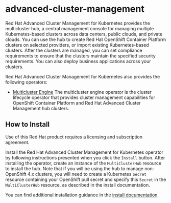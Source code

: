 # advanced-cluster-management

Red Hat Advanced Cluster Management for Kubernetes provides the multicluster hub, a central management console for managing multiple Kubernetes-based clusters across data centers, public clouds, and private clouds. You can use the hub to create Red Hat OpenShift Container Platform clusters on selected providers, or import existing Kubernetes-based clusters. After the clusters are managed, you can set compliance requirements to ensure that the clusters maintain the specified security requirements. You can also deploy business applications across your clusters.

Red Hat Advanced Cluster Management for Kubernetes also provides the following operators:

- [Multicluster Engine](https://access.redhat.com/documentation/en-us/red_hat_advanced_cluster_management_for_kubernetes/2.12/html-single/clusters/index) The multicluster engine operator is the cluster lifecycle operator that provides cluster management capabilities for OpenShift Container Platform and Red Hat Advanced Cluster Management hub clusters.

## How to Install

Use of this Red Hat product requires a licensing and subscription agreement.

Install the Red Hat Advanced Cluster Management for Kubernetes operator by following instructions presented when you click the `Install` button. After installing the operator, create an instance of the `MultiClusterHub` resource to install the hub. Note that if you will be using the hub to manage non-OpenShift 4.x clusters, you will need to create a Kubernetes `Secret` resource containing your OpenShift pull secret and specify this `Secret` in the `MultiClusterHub` resource, as described in the install documentation.

You can find additional installation guidance in the [install documentation](https://docs.redhat.com/en/documentation/red_hat_advanced_cluster_management_for_kubernetes/2.12/html/install/index).
